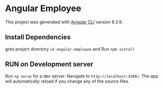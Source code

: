 # Angular Employee

This project was generated with [Angular CLI](https://github.com/angular/angular-cli) version 8.3.9.

## Install Dependencies

goto project directory `cd angular-employee`
and Run `npm install`  

## RUN on Development server

Run `ng serve` for a dev server. Navigate to `http://localhost:4200/`. The app will automatically reload if you change any of the source files.
